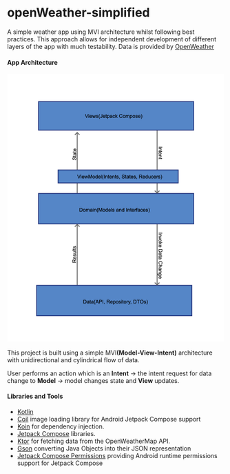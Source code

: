 # <b>openWeather-simplified</b>
A simple weather app using MVI architecture whilst following best practices. This approach allows for independent development of different layers of the app with much testability. Data is provided by [OpenWeather](https://openweathermap.org/forecast5)

#### App Architecture

<p align="center">
	<img src="/blob/application_architecture.png" width=100% height=40% alt="open Weather Screenshot">
</p>

This project is built using a simple MVI<b>(Model-View-Intent)</b> architecture with unidirectional and cylindrical flow of data.<p>
User performs an action which is an <b>Intent</b> -> the intent request for data change to <b>Model</b> -> model changes state and <b>View</b> updates.

#### Libraries and Tools
* [Kotlin](https://kotlinlang.org/)
* [Coil](https://coil-kt.github.io/coil/) image loading library for Android Jetpack Compose support
* [Koin](https://insert-koin.io/) for dependency injection.
* [Jetpack Compose](https://developer.android.com/jetpack/compose) libraries.
* [Ktor](https://ktor.io/) for fetching data from the OpenWeatherMap API.
* [Gson](https://mvnrepository.com/artifact/com.google.code.gson/gson) converting Java Objects into their JSON representation
* [Jetpack Compose Permissions](https://google.github.io/accompanist/permissions/) providing Android runtime permissions support for Jetpack Compose
